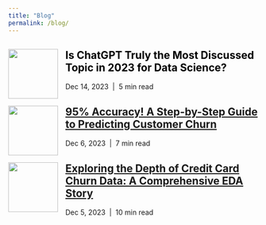 ```yaml
---
title: "Blog"
permalink: /blog/
---
```



<div class="blog-post">
  <img src="https://edward330176.github.io/assets/img/chaptgpt.png" width="100" align="left" style="margin-right: 15px;">
  <h2><a href="https://medium.com/@edwardlongtang/the-most-discussed-topics-in-2023-for-data-science-3f0869514f41" target="_blank" style="color: black; text-decoration: none;">Is ChatGPT Truly the Most Discussed Topic in 2023 for Data Science?</a></h2>
  <p>Dec 14, 2023 &nbsp;|&nbsp; 5 min read</p>
</div>

<div class="blog-post">
  <img src="https://edward330176.github.io/assets/img/ml.png" width="100" align="left" style="margin-right: 15px;">
  <h2><a href="https://medium.com/@edwardlongtang/95-accuracy-a-step-by-step-guide-to-predicting-customer-churn-460aebf1528a" target="_blank">95% Accuracy! A Step-by-Step Guide to Predicting Customer Churn</a></h2>
  <p>Dec 6, 2023 &nbsp;|&nbsp; 7 min read</p>
</div>

<div class="blog-post">
  <img src="https://edward330176.github.io/assets/img/data.png" width="100" align="left" style="margin-right: 15px;">
  <h2><a href="https://medium.com/@edwardlongtang/exploring-the-depth-of-credit-card-churn-data-959c4e2c5b9a" target="_blank">Exploring the Depth of Credit Card Churn Data: A Comprehensive EDA Story</a></h2>
  <p>Dec 5, 2023 &nbsp;|&nbsp; 10 min read</p>
</div>

